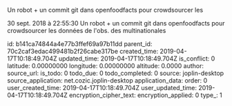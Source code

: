 Un robot + un commit git dans openfoodfacts pour crowdsourcer les

30 sept. 2018 à 22:55:30
Un robot + un commit git dans openfoodfacts pour crowdsourcer les
données de l\'obs. des multinationales


id: b141ca74844a4e77b3ffef69a97b11dd
parent_id: 70c2caf3edac499481b2f26cabe317be
created_time: 2019-04-17T10:18:49.704Z
updated_time: 2019-04-17T10:18:49.704Z
is_conflict: 0
latitude: 0.00000000
longitude: 0.00000000
altitude: 0.0000
author: 
source_url: 
is_todo: 0
todo_due: 0
todo_completed: 0
source: joplin-desktop
source_application: net.cozic.joplin-desktop
application_data: 
order: 0
user_created_time: 2019-04-17T10:18:49.704Z
user_updated_time: 2019-04-17T10:18:49.704Z
encryption_cipher_text: 
encryption_applied: 0
type_: 1